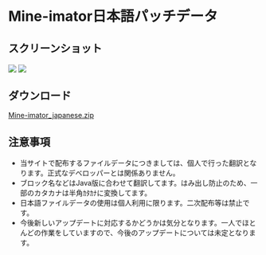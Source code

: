 # Mine-imator日本語パッチデータ

## スクリーンショット
<img src="https://github.com/gin0492/milanguage-ja/blob/master/img/scrn1.jpg" align="center">  
<img src="https://github.com/gin0492/milanguage-ja/blob/master/img/scrn2.jpg" align="center">  

## ダウンロード
[Mine-imator_japanese.zip](https://www.mediafire.com/file/r5cn6r5vvmnkulr)

## 注意事項
* 当サイトで配布するファイルデータにつきましては、個人で行った翻訳となります。正式なデベロッパーとは関係ありません。  
* ブロック名などはJava版に合わせて翻訳してます。はみ出し防止のため、一部のカタカナは半角ｶﾀｶﾅに変換してます。  
* 日本語ファイルデータの使用は個人利用に限ります。二次配布等は禁止です。  
* 今後新しいアップデートに対応するかどうかは気分となります。一人でほとんどの作業をしていますので、今後のアップデートについては未定となります。
